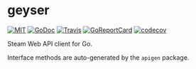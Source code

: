 # geyser

[![MIT](https://img.shields.io/github/license/13k/geyser)](https://github.com/13k/geyser/blob/master/LICENSE)
[![GoDoc](https://godoc.org/github.com/13k/geyser?status.svg)](https://godoc.org/github.com/13k/geyser)
[![Travis](https://api.travis-ci.org/13k/geyser.svg?branch=master)](https://travis-ci.org/13k/geyser)
[![GoReportCard](https://goreportcard.com/badge/github.com/13k/geyser)](https://goreportcard.com/report/github.com/13k/geyser)
[![codecov](https://codecov.io/gh/13k/geyser/branch/master/graph/badge.svg)](https://codecov.io/gh/13k/geyser)

Steam Web API client for Go.

Interface methods are auto-generated by the `apigen` package.
